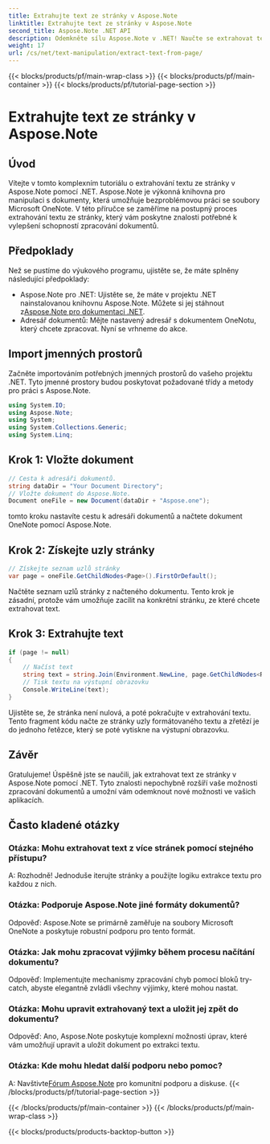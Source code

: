 ```yaml
---
title: Extrahujte text ze stránky v Aspose.Note
linktitle: Extrahujte text ze stránky v Aspose.Note
second_title: Aspose.Note .NET API
description: Odemkněte sílu Aspose.Note v .NET! Naučte se extrahovat text ze stránek OneNotu krok za krokem. Zvyšte své dovednosti v oblasti zpracování dokumentů ještě dnes.
weight: 17
url: /cs/net/text-manipulation/extract-text-from-page/
---
```


{{< blocks/products/pf/main-wrap-class >}}
{{< blocks/products/pf/main-container >}}
{{< blocks/products/pf/tutorial-page-section >}}

# Extrahujte text ze stránky v Aspose.Note

## Úvod
Vítejte v tomto komplexním tutoriálu o extrahování textu ze stránky v Aspose.Note pomocí .NET. Aspose.Note je výkonná knihovna pro manipulaci s dokumenty, která umožňuje bezproblémovou práci se soubory Microsoft OneNote. V této příručce se zaměříme na postupný proces extrahování textu ze stránky, který vám poskytne znalosti potřebné k vylepšení schopností zpracování dokumentů.
## Předpoklady
Než se pustíme do výukového programu, ujistěte se, že máte splněny následující předpoklady:
-  Aspose.Note pro .NET: Ujistěte se, že máte v projektu .NET nainstalovanou knihovnu Aspose.Note. Můžete si jej stáhnout z[Aspose.Note pro dokumentaci .NET](https://reference.aspose.com/note/net/).
- Adresář dokumentů: Mějte nastavený adresář s dokumentem OneNotu, který chcete zpracovat.
Nyní se vrhneme do akce.
## Import jmenných prostorů
Začněte importováním potřebných jmenných prostorů do vašeho projektu .NET. Tyto jmenné prostory budou poskytovat požadované třídy a metody pro práci s Aspose.Note.
```csharp
using System.IO;
using Aspose.Note;
using System;
using System.Collections.Generic;
using System.Linq;
```
## Krok 1: Vložte dokument
```csharp
// Cesta k adresáři dokumentů.
string dataDir = "Your Document Directory";
// Vložte dokument do Aspose.Note.
Document oneFile = new Document(dataDir + "Aspose.one");
```
tomto kroku nastavíte cestu k adresáři dokumentů a načtete dokument OneNote pomocí Aspose.Note.
## Krok 2: Získejte uzly stránky
```csharp
// Získejte seznam uzlů stránky
var page = oneFile.GetChildNodes<Page>().FirstOrDefault();
```
Načtěte seznam uzlů stránky z načteného dokumentu. Tento krok je zásadní, protože vám umožňuje zacílit na konkrétní stránku, ze které chcete extrahovat text.
## Krok 3: Extrahujte text
```csharp
if (page != null)
{
    // Načíst text
    string text = string.Join(Environment.NewLine, page.GetChildNodes<RichText>().Select(e => e.Text)) + Environment.NewLine;
    // Tisk textu na výstupní obrazovku
    Console.WriteLine(text);
}
```
Ujistěte se, že stránka není nulová, a poté pokračujte v extrahování textu. Tento fragment kódu načte ze stránky uzly formátovaného textu a zřetězí je do jednoho řetězce, který se poté vytiskne na výstupní obrazovku.
## Závěr
Gratulujeme! Úspěšně jste se naučili, jak extrahovat text ze stránky v Aspose.Note pomocí .NET. Tyto znalosti nepochybně rozšíří vaše možnosti zpracování dokumentů a umožní vám odemknout nové možnosti ve vašich aplikacích.
## Často kladené otázky
### Otázka: Mohu extrahovat text z více stránek pomocí stejného přístupu?
A: Rozhodně! Jednoduše iterujte stránky a použijte logiku extrakce textu pro každou z nich.
### Otázka: Podporuje Aspose.Note jiné formáty dokumentů?
Odpověď: Aspose.Note se primárně zaměřuje na soubory Microsoft OneNote a poskytuje robustní podporu pro tento formát.
### Otázka: Jak mohu zpracovat výjimky během procesu načítání dokumentu?
Odpověď: Implementujte mechanismy zpracování chyb pomocí bloků try-catch, abyste elegantně zvládli všechny výjimky, které mohou nastat.
### Otázka: Mohu upravit extrahovaný text a uložit jej zpět do dokumentu?
Odpověď: Ano, Aspose.Note poskytuje komplexní možnosti úprav, které vám umožňují upravit a uložit dokument po extrakci textu.
### Otázka: Kde mohu hledat další podporu nebo pomoc?
 A: Navštivte[Fórum Aspose.Note](https://forum.aspose.com/c/note/28) pro komunitní podporu a diskuse.
{{< /blocks/products/pf/tutorial-page-section >}}

{{< /blocks/products/pf/main-container >}}
{{< /blocks/products/pf/main-wrap-class >}}

{{< blocks/products/products-backtop-button >}}
